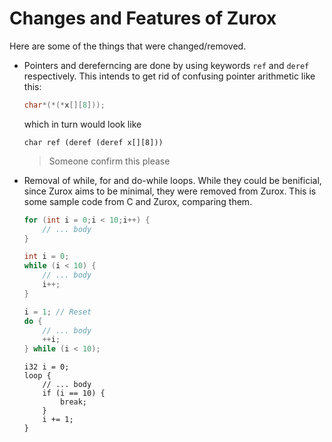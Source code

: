# Changes and Features of Zurox

Here are some of the things that were changed/removed.

- Pointers and dereferncing are done by using keywords `ref` and `deref` respectively. This intends to get rid of confusing pointer arithmetic like this:
    ```c
    char*(*(*x[][8]));
    ```

    which in turn would look like 
    ```zx
    char ref (deref (deref x[][8])) 
    ```
    > Someone confirm this please

- Removal of while, for and do-while loops. While they could be benificial, since Zurox aims to be minimal, they were removed from Zurox. This is some sample code from C and Zurox, comparing them.
    ```c
    for (int i = 0;i < 10;i++) {
        // ... body
    }

    int i = 0;
    while (i < 10) {
        // ... body
        i++;
    }
    
    i = 1; // Reset
    do {
        // ... body
        ++i;
    } while (i < 10);

    ```

    ```zx
    i32 i = 0;
    loop {
        // ... body
        if (i == 10) {
            break;
        }
        i += 1;
    }
    ```